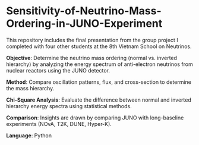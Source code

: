 # Sensitivity-of-Neutrino-Mass-Ordering-in-JUNO-Experiment

This repository includes the final presentation from the group project I completed with four other students at the 8th Vietnam School on Neutrinos.

**Objective**: Determine the neutrino mass ordering (normal vs. inverted hierarchy) by analyzing the energy spectrum of anti-electron neutrinos from nuclear reactors using the JUNO detector.

**Method**: Compare oscillation patterns, flux, and cross-section to determine the mass hierarchy.

**Chi-Square Analysis**: Evaluate the difference between normal and inverted hierarchy energy spectra using statistical methods.

**Comparison**: Insights are drawn by comparing JUNO with long-baseline experiments (NOvA, T2K, DUNE, Hyper-K).

**Language**: Python
